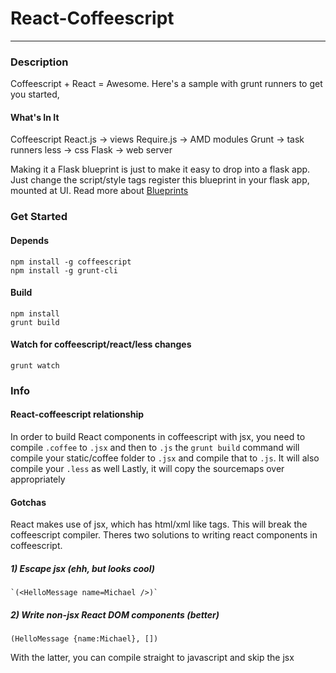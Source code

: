 # React-Coffeescript 
-------------------------------------

### Description
Coffeescript + React = Awesome. Here's a sample with grunt runners to get you started, 

#### What's In It

Coffeescript 
React.js -> views 
Require.js -> AMD modules
Grunt -> task runners
less -> css
Flask -> web server

Making it a Flask blueprint is just to make it easy to drop into a flask app. Just change the script/style tags 
register this blueprint in your flask app, mounted at UI. Read more about [Blueprints](http://flask.pocoo.org/docs/blueprints/)

### Get Started

#### Depends
    npm install -g coffeescript
    npm install -g grunt-cli

#### Build
    npm install
    grunt build

#### Watch for coffeescript/react/less changes
    grunt watch

### Info

#### React-coffeescript relationship
In order to build React components in coffeescript with jsx, you need to compile `.coffee` to `.jsx` and then to `.js`
the `grunt build` command will compile your static/coffee folder to `.jsx` and compile that to `.js`. It will also compile your `.less` as well
Lastly, it will copy the sourcemaps over appropriately 
#### Gotchas
React makes use of jsx, which has html/xml like tags. This will break the coffeescript compiler. Theres two solutions to writing react components in coffeescript. 
##### 1) Escape jsx (ehh, but looks cool)
    `(<HelloMessage name=Michael />)`
##### 2) Write non-jsx React DOM components (better)
    (HelloMessage {name:Michael}, []) 

With the latter, you can compile straight to javascript and skip the jsx
